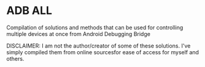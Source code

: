# ADB ALL

Compilation of solutions and methods that can be used for controlling multiple devices at once from Android Debugging Bridge

DISCLAIMER: I am not the author/creator of some of these solutions. I've simply compiled them from online sourcesfor ease of access for myself and others.
